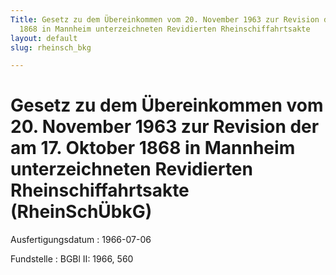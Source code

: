 ```yaml
---
Title: Gesetz zu dem Übereinkommen vom 20. November 1963 zur Revision der am 17. Oktober
  1868 in Mannheim unterzeichneten Revidierten Rheinschiffahrtsakte
layout: default
slug: rheinsch_bkg

---
```


# Gesetz zu dem Übereinkommen vom 20. November 1963 zur Revision der am 17. Oktober 1868 in Mannheim unterzeichneten Revidierten Rheinschiffahrtsakte (RheinSchÜbkG)

Ausfertigungsdatum
:   1966-07-06

Fundstelle
:   BGBl II: 1966, 560

